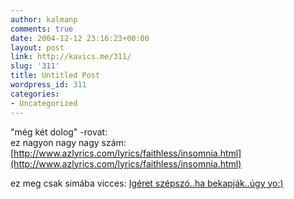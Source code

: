 ```yaml
---
author: kalmanp
comments: true
date: 2004-12-12 23:16:23+00:00
layout: post
link: http://kavics.me/311/
slug: '311'
title: Untitled Post
wordpress_id: 311
categories:
- Uncategorized
---
```


"még két dolog" -rovat:  
ez nagyon nagy nagy szám: [http://www.azlyrics.com/lyrics/faithless/insomnia.html](http://www.azlyrics.com/lyrics/faithless/insomnia.html)




ez meg csak simába vicces: [Igéret szépszó..ha bekapják..úgy yo:)](http://kavics.freeblog.hu/Files/nodick.jpg)

